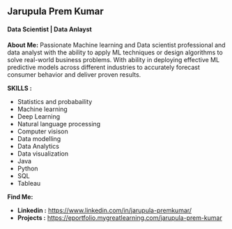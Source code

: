 ## Jarupula Prem Kumar
#### Data Scientist | Data Anlayst
**About Me:**
Passionate Machine learning and Data scientist professional and data analyst with the ability to apply ML techniques or design algorithms to solve real-world business problems. With ability in deploying effective ML predictive models across different industries to accurately forecast consumer behavior and deliver proven results.

**SKILLS :**</br>
  - Statistics and probabaility
  - Machine learning
  - Deep Learning
  - Natural language processing
  - Computer visison
  - Data modelling
  - Data Analytics
  - Data visualization
  - Java
  - Python
  - SQL
  - Tableau
  
**Find Me:**</br>
  - <b> Linkedin :</b> https://www.linkedin.com/in/jarupula-premkumar/
  - <b> Projects :</b> https://eportfolio.mygreatlearning.com/jarupula-prem-kumar
  
